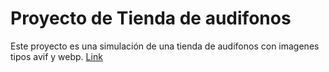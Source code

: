 # Proyecto de Tienda de audifonos

Este proyecto es una simulación de una tienda de audifonos con imagenes tipos avif y webp.
[Link](https://urielcode.github.io/tienda-audifonos/)
